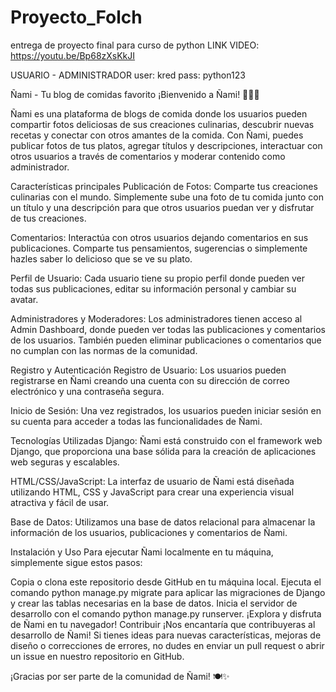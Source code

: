 # Proyecto_Folch
entrega de proyecto final para curso de python
LINK VIDEO: https://youtu.be/Bp68zXsKkJI

USUARIO - ADMINISTRADOR 
user: kred
pass: python123

Ñami - Tu blog de comidas favorito
¡Bienvenido a Ñami! 🍲🍰🍕

Ñami es una plataforma de blogs de comida donde los usuarios pueden compartir fotos deliciosas de sus creaciones culinarias, descubrir nuevas recetas y conectar con otros amantes de la comida. Con Ñami, puedes publicar fotos de tus platos, agregar títulos y descripciones, interactuar con otros usuarios a través de comentarios y moderar contenido como administrador.

Características principales
Publicación de Fotos: Comparte tus creaciones culinarias con el mundo. Simplemente sube una foto de tu comida junto con un título y una descripción para que otros usuarios puedan ver y disfrutar de tus creaciones.

Comentarios: Interactúa con otros usuarios dejando comentarios en sus publicaciones. Comparte tus pensamientos, sugerencias o simplemente hazles saber lo delicioso que se ve su plato.

Perfil de Usuario: Cada usuario tiene su propio perfil donde pueden ver todas sus publicaciones, editar su información personal y cambiar su avatar.

Administradores y Moderadores: Los administradores tienen acceso al Admin Dashboard, donde pueden ver todas las publicaciones y comentarios de los usuarios. También pueden eliminar publicaciones o comentarios que no cumplan con las normas de la comunidad.

Registro y Autenticación
Registro de Usuario: Los usuarios pueden registrarse en Ñami creando una cuenta con su dirección de correo electrónico y una contraseña segura.

Inicio de Sesión: Una vez registrados, los usuarios pueden iniciar sesión en su cuenta para acceder a todas las funcionalidades de Ñami.

Tecnologías Utilizadas
Django: Ñami está construido con el framework web Django, que proporciona una base sólida para la creación de aplicaciones web seguras y escalables.

HTML/CSS/JavaScript: La interfaz de usuario de Ñami está diseñada utilizando HTML, CSS y JavaScript para crear una experiencia visual atractiva y fácil de usar.

Base de Datos: Utilizamos una base de datos relacional para almacenar la información de los usuarios, publicaciones y comentarios de Ñami.

Instalación y Uso
Para ejecutar Ñami localmente en tu máquina, simplemente sigue estos pasos:

Copia o clona este repositorio desde GitHub en tu máquina local.
Ejecuta el comando python manage.py migrate para aplicar las migraciones de Django y crear las tablas necesarias en la base de datos.
Inicia el servidor de desarrollo con el comando python manage.py runserver.
¡Explora y disfruta de Ñami en tu navegador!
Contribuir
¡Nos encantaría que contribuyeras al desarrollo de Ñami! Si tienes ideas para nuevas características, mejoras de diseño o correcciones de errores, no dudes en enviar un pull request o abrir un issue en nuestro repositorio en GitHub.

¡Gracias por ser parte de la comunidad de Ñami! 🍽️✨
